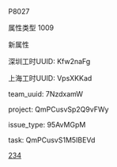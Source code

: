 P8027



属性类型 1009



新属性

深圳工时UUID: Kfw2naFg

上海工时UUID: VpsXKKad



team_uuid: 7NzdxamW

project: QmPCusvSp2Q9vFWy

issue_type: 95AvMGpM

task: QmPCusvS1M5IBEVd



[234](2342)
